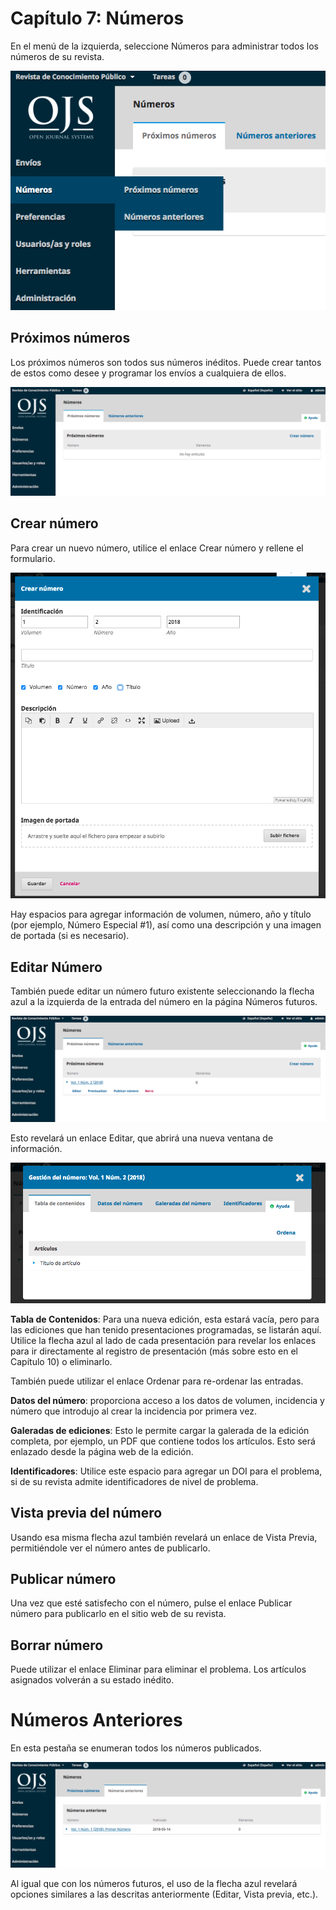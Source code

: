 # Capítulo 7: Números

En el menú de la izquierda, seleccione Números para administrar todos los números de su revista.

![Captura de pantalla de números](./assets/image196.png)

## Próximos números
Los próximos números son todos sus números inéditos. Puede crear tantos de estos como desee y programar los envíos a cualquiera de ellos.

![Captura de pantalla de próximos números](./assets/image114.png)

## Crear número
Para crear un nuevo número, utilice el enlace Crear número y rellene el formulario.

![Captura de pantalla de crear número](./assets/image1.png)

Hay espacios para agregar información de volumen, número, año y título (por ejemplo, Número Especial #1), así como una descripción y una imagen de portada (si es necesario).

## Editar Número
También puede editar un número futuro existente seleccionando la flecha azul a la izquierda de la entrada del número en la página Números futuros.

![Captura de pantalla de editar número](./assets/image135.png)

Esto revelará un enlace Editar, que abrirá una nueva ventana de información.

![Captura de pantalla de gestión de número](./assets/image120.png)

**Tabla de Contenidos**: Para una nueva edición, esta estará vacía, pero para las ediciones que han tenido presentaciones programadas, se listarán aquí.
Utilice la flecha azul al lado de cada presentación para revelar los enlaces para ir directamente al registro de presentación (más sobre esto en el Capítulo 10) o eliminarlo.

También puede utilizar el enlace Ordenar para re-ordenar las entradas.

**Datos del número**: proporciona acceso a los datos de volumen, incidencia y número que introdujo al crear la incidencia por primera vez.

**Galeradas de ediciones**: Esto le permite cargar la galerada de la edición completa, por ejemplo, un PDF que contiene todos los artículos. Esto será enlazado desde la página web de la edición.

**Identificadores**: Utilice este espacio para agregar un DOI para el problema, si de su revista admite identificadores de nivel de problema.

## Vista previa del número
Usando esa misma flecha azul también revelará un enlace de Vista Previa, permitiéndole ver el número antes de publicarlo.

## Publicar número
Una vez que esté satisfecho con el número, pulse el enlace Publicar número para publicarlo en el sitio web de su revista.

## Borrar número
Puede utilizar el enlace Eliminar para eliminar el problema. Los artículos asignados volverán a su estado inédito.

# Números Anteriores
En esta pestaña se enumeran todos los números publicados.

![Captura de pantalla de números publicados](./assets/image53.png)

Al igual que con los números futuros, el uso de la flecha azul revelará opciones similares a las descritas anteriormente (Editar, Vista previa, etc.).



